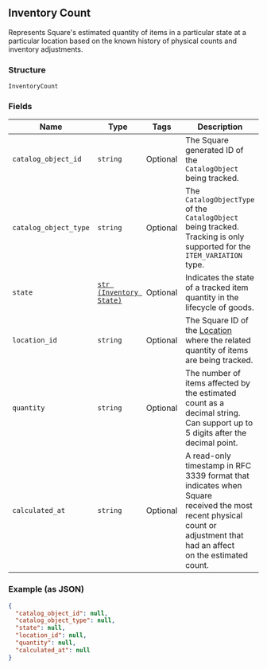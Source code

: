 ## Inventory Count

Represents Square's estimated quantity of items in a particular state at a
particular location based on the known history of physical counts and
inventory adjustments.

### Structure

`InventoryCount`

### Fields

| Name | Type | Tags | Description |
|  --- | --- | --- | --- |
| `catalog_object_id` | `string` | Optional | The Square generated ID of the<br>`CatalogObject` being tracked. |
| `catalog_object_type` | `string` | Optional | The `CatalogObjectType` of the<br>`CatalogObject` being tracked. Tracking is only<br>supported for the `ITEM_VARIATION` type. |
| `state` | [`str (Inventory State)`](/doc/models/inventory-state.md) | Optional | Indicates the state of a tracked item quantity in the lifecycle of goods. |
| `location_id` | `string` | Optional | The Square ID of the [Location](#type-location) where the related<br>quantity of items are being tracked. |
| `quantity` | `string` | Optional | The number of items affected by the estimated count as a decimal string.<br>Can support up to 5 digits after the decimal point. |
| `calculated_at` | `string` | Optional | A read-only timestamp in RFC 3339 format that indicates when Square<br>received the most recent physical count or adjustment that had an affect<br>on the estimated count. |

### Example (as JSON)

```json
{
  "catalog_object_id": null,
  "catalog_object_type": null,
  "state": null,
  "location_id": null,
  "quantity": null,
  "calculated_at": null
}
```

